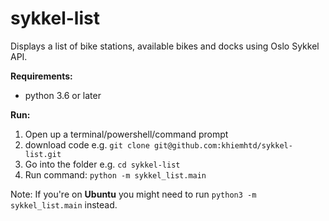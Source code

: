 # sykkel-list
Displays a list of bike stations, available bikes and docks using Oslo Sykkel API.

**Requirements:**
- python 3.6 or later

**Run:**
1. Open up a terminal/powershell/command prompt
2. download code e.g. `git clone git@github.com:khiemhtd/sykkel-list.git`
3. Go into the folder e.g. `cd sykkel-list`
4. Run command: `python -m sykkel_list.main`

Note: If you're on **Ubuntu** you might need to run `python3 -m sykkel_list.main` instead.
